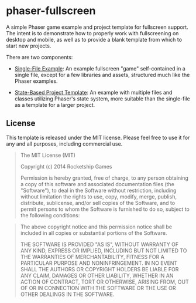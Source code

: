 # phaser-fullscreen

A simple Phaser game example and project template for fullscreen
support.  The intent is to demonstrate how to properly work with
fullscreening on desktop and mobile, as well as to provide a blank
template from which to start new projects.

There are two components:

 * [Single-File Example](html/singlefile.html): An example fullscreen
   "game" self-contained in a single file, except for a few libraries
   and assets, structured much like the Phaser examples.

 * [State-Based Project Template](html/index.html): An example with
   multiple files and classes utilizing Phaser's state system, more
   suitable than the single-file as a template for a larger project.

## License

This template is released under the MIT license.  Please feel free to
use it for any and all purposes, including commercial use.

> The MIT License (MIT)
> 
> Copyright (c) 2014 Rocketship Games
> 
> Permission is hereby granted, free of charge, to any person obtaining
> a copy of this software and associated documentation files (the
> "Software"), to deal in the Software without restriction, including
> without limitation the rights to use, copy, modify, merge, publish,
> distribute, sublicense, and/or sell copies of the Software, and to
> permit persons to whom the Software is furnished to do so, subject to
> the following conditions:

> The above copyright notice and this permission notice shall be
> included in all copies or substantial portions of the Software.
> 
> THE SOFTWARE IS PROVIDED "AS IS", WITHOUT WARRANTY OF ANY KIND,
> EXPRESS OR IMPLIED, INCLUDING BUT NOT LIMITED TO THE WARRANTIES OF
> MERCHANTABILITY, FITNESS FOR A PARTICULAR PURPOSE AND
> NONINFRINGEMENT. IN NO EVENT SHALL THE AUTHORS OR COPYRIGHT HOLDERS BE
> LIABLE FOR ANY CLAIM, DAMAGES OR OTHER LIABILITY, WHETHER IN AN ACTION
> OF CONTRACT, TORT OR OTHERWISE, ARISING FROM, OUT OF OR IN CONNECTION
> WITH THE SOFTWARE OR THE USE OR OTHER DEALINGS IN THE SOFTWARE.
